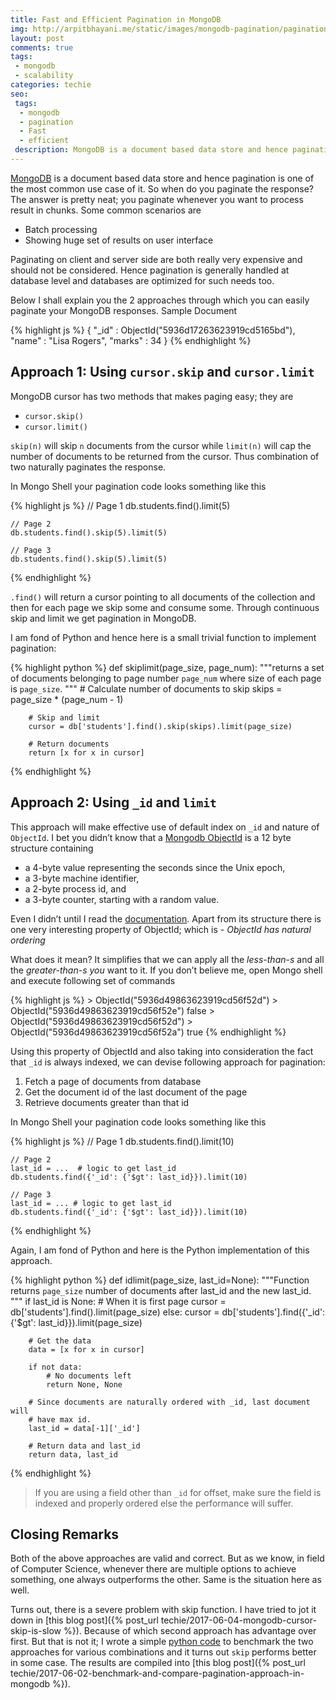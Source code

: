 ```yaml
---
title: Fast and Efficient Pagination in MongoDB
img: http://arpitbhayani.me/static/images/mongodb-pagination/pagination-in-mongod.jpg
layout: post
comments: true
tags:
 - mongodb
 - scalability
categories: techie
seo:
 tags:
  - mongodb
  - pagination
  - Fast
  - efficient
 description: MongoDB is a document based data store and hence pagination is one of the most common use case of it. Find out how you can paginate the results ...
---
```


[MongoDB](https://www.mongodb.com/) is a document based data store and hence pagination is one of the most common use case of it. So when do you paginate the response? The answer is pretty neat; you paginate whenever you want to process result in chunks. Some common scenarios are

- Batch processing
- Showing huge set of results on user interface

Paginating on client and server side are both really very expensive and should not be considered. Hence pagination is generally handled at database level and databases are optimized for such needs too.

Below I shall explain you the 2 approaches through which you can easily paginate your MongoDB responses.
Sample Document

{% highlight js %}
    {
        "_id" : ObjectId("5936d17263623919cd5165bd"),
        "name" : "Lisa Rogers",
        "marks" : 34
    }
{% endhighlight %}

## Approach 1: Using `cursor.skip` and `cursor.limit`

MongoDB cursor has two methods that makes paging easy; they are

- `cursor.skip()`
- `cursor.limit()`

`skip(n)` will skip `n` documents from the cursor while `limit(n)` will cap the number of documents to be returned from the cursor. Thus combination of two naturally paginates the response.

In Mongo Shell your pagination code looks something like this

{% highlight js %}
    // Page 1
    db.students.find().limit(5)

    // Page 2
    db.students.find().skip(5).limit(5)

    // Page 3
    db.students.find().skip(5).limit(5)
{% endhighlight %}

`.find()` will return a cursor pointing to all documents of the collection and then for each page we skip some and consume some. Through continuous skip and limit we get pagination in MongoDB.

I am fond of Python and hence here is a small trivial function to implement pagination:

{% highlight python %}
    def skiplimit(page_size, page_num):
        """returns a set of documents belonging to page number `page_num`
        where size of each page is `page_size`.
        """
        # Calculate number of documents to skip
        skips = page_size * (page_num - 1)

        # Skip and limit
        cursor = db['students'].find().skip(skips).limit(page_size)

        # Return documents
        return [x for x in cursor]
{% endhighlight %}

## Approach 2: Using `_id` and `limit`

This approach will make effective use of default index on `_id` and nature of `ObjectId`.
I bet you didn’t know that a [Mongodb ObjectId](https://docs.mongodb.com/manual/reference/bson-types/#objectid) is a 12 byte structure containing

- a 4-byte value representing the seconds since the Unix epoch,
- a 3-byte machine identifier,
- a 2-byte process id, and
- a 3-byte counter, starting with a random value.

Even I didn’t until I read the [documentation](https://docs.mongodb.com/manual/reference/bson-types/#objectid). Apart from its structure there is one very interesting property of ObjectId; which is - *ObjectId has natural ordering*

What does it mean? It simplifies that we can apply all the *less-than-s* and all the *greater-than-s you* want to it. If you don’t believe me, open Mongo shell and execute following set of commands

{% highlight js %}
    > ObjectId("5936d49863623919cd56f52d") >  ObjectId("5936d49863623919cd56f52e")
    false
    > ObjectId("5936d49863623919cd56f52d") >  ObjectId("5936d49863623919cd56f52a")
    true
{% endhighlight %}

Using this property of ObjectId and also taking into consideration the fact that `_id` is always indexed, we can devise following approach for pagination:

1. Fetch a page of documents from database
2. Get the document id of the last document of the page
3. Retrieve documents greater than that id

In Mongo Shell your pagination code looks something like this

{% highlight js %}
    // Page 1
    db.students.find().limit(10)

    // Page 2
    last_id = ...  # logic to get last_id
    db.students.find({'_id': {'$gt': last_id}}).limit(10)

    // Page 3
    last_id = ... # logic to get last_id
    db.students.find({'_id': {'$gt': last_id}}).limit(10)
{% endhighlight %}

Again, I am fond of Python and here is the Python implementation of this approach.

{% highlight python %}
    def idlimit(page_size, last_id=None):
        """Function returns `page_size` number of documents after last_id
        and the new last_id.
        """
        if last_id is None:
            # When it is first page
            cursor = db['students'].find().limit(page_size)
        else:
            cursor = db['students'].find({'_id': {'$gt': last_id}}).limit(page_size)

        # Get the data      
        data = [x for x in cursor]

        if not data:
            # No documents left
            return None, None

        # Since documents are naturally ordered with _id, last document will
        # have max id.
        last_id = data[-1]['_id']

        # Return data and last_id
        return data, last_id
{% endhighlight %}

> If you are using a field other than `_id` for offset, make sure the field is indexed and properly ordered else the performance will suffer.

## Closing Remarks

Both of the above approaches are valid and correct. But as we know, in field of Computer Science, whenever there are multiple options to achieve something, one always outperforms the other. Same is the situation here as well.

Turns out, there is a severe problem with skip function. I have tried to jot it down in [this blog post]({% post_url techie/2017-06-04-mongodb-cursor-skip-is-slow %}). Because of which second approach has advantage over first. But that is not it; I wrote a simple [python code](https://github.com/arpitbbhayani/mongo-pagination-benchmark) to benchmark the two approaches for various combinations and it turns out `skip` performs better in some case. The results are compiled into [this blog post]({% post_url techie/2017-06-02-benchmark-and-compare-pagination-approach-in-mongodb %}).
